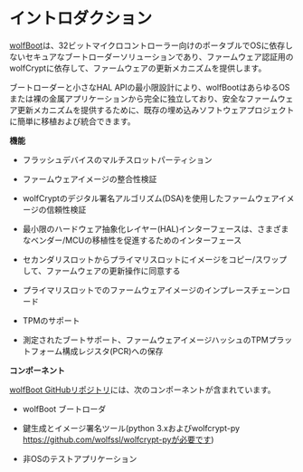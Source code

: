 

# イントロダクション



[wolfBoot](https://www.wolfssl.com/products/wolfboot/)は、32ビットマイクロコントローラー向けのポータブルでOSに依存しないセキュアなブートローダーソリューションであり、ファームウェア認証用のwolfCryptに依存して、ファームウェアの更新メカニズムを提供します。


ブートローダーと小さなHAL APIの最小限設計により、wolfBootはあらゆるOSまたは裸の金属アプリケーションから完全に独立しており、安全なファームウェア更新メカニズムを提供するために、既存の埋め込みソフトウェアプロジェクトに簡単に移植および統合できます。




**機能**



-  フラッシュデバイスのマルチスロットパーティション


-  ファームウェアイメージの整合性検証


-  wolfCryptのデジタル署名アルゴリズム(DSA)を使用したファームウェアイメージの信頼性検証


-  最小限のハードウェア抽象化レイヤー(HAL)インターフェースは、さまざまなベンダー/MCUの移植性を促進するためのインターフェース


-  セカンダリスロットからプライマリスロットにイメージをコピー/スワップして、ファームウェアの更新操作に同意する


-  プライマリスロットでのファームウェアイメージのインプレースチェーンロード


-  TPMのサポート


-  測定されたブートサポート、ファームウェアイメージハッシュのTPMプラットフォーム構成レジスタ(PCR)への保存



**コンポーネント**


[wolfBoot GitHubリポジトリ](https://github.com/wolfSSL/wolfBoot)には、次のコンポーネントが含まれています。



-  wolfBoot ブートローダ


-  鍵生成とイメージ署名ツール(python 3.xおよびwolfcrypt-py https://github.com/wolfssl/wolfcrypt-pyが必要です)


-  非OSのテストアプリケーション

